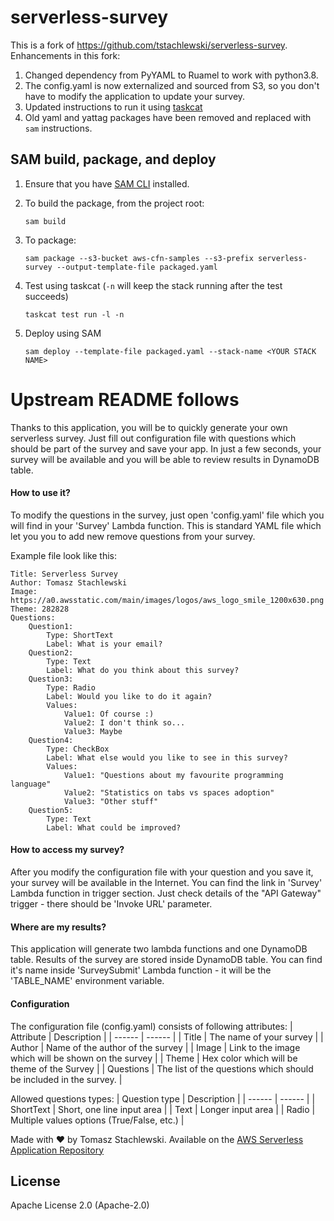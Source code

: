 # serverless-survey
This is a fork of https://github.com/tstachlewski/serverless-survey.
Enhancements in this fork:
1. Changed dependency from PyYAML to Ruamel to work with python3.8.
2. The config.yaml is now externalized and sourced from S3, so you don't have to modify the application to update your survey.
3. Updated instructions to run it using [taskcat](https://aws-quickstart.github.io/taskcat/)
4. Old yaml and yattag packages have been removed and replaced with `sam` instructions.

## SAM build, package, and deploy
1. Ensure that you have [SAM CLI](https://docs.aws.amazon.com/serverless-application-model/latest/developerguide/serverless-sam-cli-install.html) installed.
2. To build the package, from the project root:
   
   `sam build`
3. To package:
   
   `sam package --s3-bucket aws-cfn-samples --s3-prefix serverless-survey --output-template-file packaged.yaml`
4. Test using taskcat (`-n` will keep the stack running after the test succeeds)
   
   `taskcat test run -l -n`
5. Deploy using SAM
   
   `sam deploy --template-file packaged.yaml --stack-name <YOUR STACK NAME>` 
   
# Upstream README follows

Thanks to this application, you will be to quickly generate your own serverless survey. Just fill out configuration file with questions which should be part of the survey and save your app. In just a few seconds, your survey will be available and you will be able to review results in DynamoDB table.

#### How to use it?
To modify the questions in the survey, just open 'config.yaml' file which you will find in your 'Survey' Lambda function. This is standard YAML file which let you you to add new remove questions from your survey.

Example file look like this:
```
Title: Serverless Survey
Author: Tomasz Stachlewski
Image: https://a0.awsstatic.com/main/images/logos/aws_logo_smile_1200x630.png
Theme: 282828
Questions:
    Question1:
        Type: ShortText
        Label: What is your email?
    Question2:
        Type: Text
        Label: What do you think about this survey?
    Question3:
        Type: Radio
        Label: Would you like to do it again?
        Values:
            Value1: Of course :)
            Value2: I don't think so...
            Value3: Maybe
    Question4:
        Type: CheckBox
        Label: What else would you like to see in this survey?
        Values:
            Value1: "Questions about my favourite programming language"
            Value2: "Statistics on tabs vs spaces adoption"
            Value3: "Other stuff"
    Question5:
        Type: Text
        Label: What could be improved?
```

#### How to access my survey?
After you modify the configuration file with your question and you save it, your survey will be available in the Internet. You can find the link in 'Survey' Lambda function in trigger section. Just check details of the "API Gateway" trigger - there should be 'Invoke URL' parameter.

#### Where are my results?
This application will generate two lambda functions and one DynamoDB table. Results of the survey are stored inside DynamoDB table. You can find it's name inside 'SurveySubmit' Lambda function - it will be the 'TABLE_NAME' environment variable.

#### Configuration

The configuration file (config.yaml) consists of following attributes:
| Attribute | Description |
| ------ | ------ |
| Title | The name of your survey |
| Author | Name of the author of the survey |
| Image | Link to the image which will be shown on the survey |
| Theme | Hex color which will be theme of the Survey |
| Questions | The list of the questions which should be included in the survey. |

Allowed questions types:
| Question type | Description |
| ------ | ------ |
| ShortText | Short, one line input area |
| Text | Longer input area |
| Radio | Multiple values options (True/False, etc.) |


Made with ❤️ by Tomasz Stachlewski. Available on the [AWS Serverless Application Repository](https://aws.amazon.com/serverless)

## License

Apache License 2.0 (Apache-2.0)
